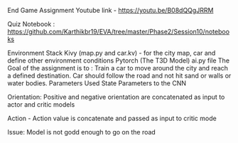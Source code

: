 
End Game Assignment
Youtube link - https://youtu.be/B08dQQgJRRM


Quiz Notebook : https://github.com/Karthikbr19/EVA/tree/master/Phase2/Session10/notebooks



Environment Stack
Kivy (map.py and car.kv) - for the city map, car and define other environment conditions
Pytorch (The T3D Model) ai.py file
The Goal of the assignment is to :
Train a car to move around the city and reach a defined destination.
Car should follow the road and not hit sand or walls or water bodies.
Parameters Used
State Parameters to the CNN

Orientation: Positive and negative orientation are concatenated as input to actor and critic models

Action - Action value is concatenate and passed as input to critic mode


Issue:
Model is not godd enough to go on the road
